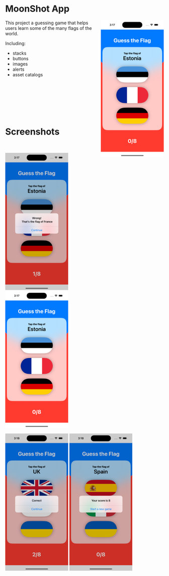 # MoonShot App 

<img align="right" src="https://github.com/salihsafaakgul/GuessTheFlag/blob/master/GuessTheFlag1.png" width="200">

This project a guessing game that helps users learn some of the many flags of the world.

Including:
* stacks
* buttons
* images
* alerts
* asset catalogs

<br/>
<br/>
<br/>
<br/>
<br/>
<br/>
<h1>Screenshots</h1>
<br/>

<p float="left">
<img src="https://github.com/salihsafaakgul/GuessTheFlag/blob/master/GuessTheFlag.png" width="200"/>
<img src="https://github.com/salihsafaakgul/GuessTheFlag/blob/master/GuessTheFlag1.png" width="200"/>
</p>

<p float="left">
 <img src="https://github.com/salihsafaakgul/GuessTheFlag/blob/master/GuessTheFlag2.png" width="200"/>
 <img src="https://github.com/salihsafaakgul/GuessTheFlag/blob/master/GuessTheFlag3.png" width="200"/>
</p>

